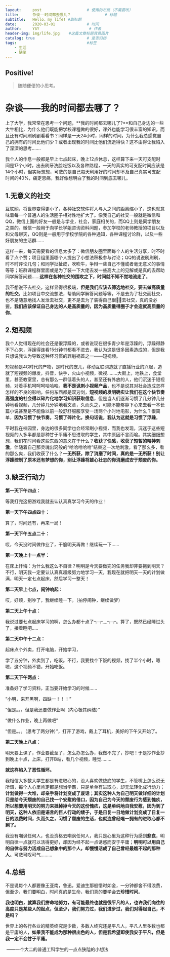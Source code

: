 ```yaml
---
layout:     post                    # 使用的布局（不需要改）
title:      杂谈——时间都去哪儿？               # 标题 
subtitle:   Hello，my life! #副标题
date:       2020-03-01              # 时间
author:     YSY                      # 作者
header-img: img/life.jpg    #这篇文章标题背景图片
catalog: true                       # 是否归档
tags:                               #标签
    - 生活
    - 随笔
---
```


## Positive!
>随随便便的小思考。

# 杂谈——我的时间都去哪了？

上了大学，我常常在思考一个问题，**我的时间都去哪儿了?**和自己身边的一些大牛相比，为什么他们既能把学校课程做的很好，课外也能学习很丰富的知识，而且还有时间刷刷剧看看书？同样是一天24小时，同样的时间，为什么我总感觉自己的拥有的时间比他们少？或者出现我的时间比他们流逝得快？这不由得让我陷入了深深的思考.......

我个人的作息一般都是早上七点起床，晚上12点休息，这样算下来一天可支配时间是17个小时，出去刷牙洗脸吃饭以及各种路程，一天的真实的可支配时间应该是14个小时，但实际想想，可悲的是自己每天利用好的时间却不及自己真实可支配时间的40%，痛定思痛，我好像想明白了我的时间到底去哪儿。



## 1.无意义的社交

互联网，将世界变得更小了，各种社交软件将人与人之间的距离缩小了，这也就意味着每一个普通人的生活圈子相对性地扩大了。像我自己的社交一般就是微信和QQ，微信上面的好友一般是与学业，社会，家庭相关的，而QQ上则是同学朋友之类的。微信一般用于向学长学姐咨询资料问题，参加学校的老师教授的项目以及和父母聊天，QQ则是一般用于学校学院的各种通知，各种课程讨论群，以及一些好朋友的生活群......

这样一来，每天需要看的信息太多了：微信朋友圈里面每个人的生活分享，时不时看了点个赞；项目组里面哪个人提出了小想法积极参与讨论；QQ的说说刷刷刷，时不时评论几句；和同学扯扯皮，吹吹牛，争辩一些自己不懂或者毫无意义的事情等等；班群课程群里面或是为了装一下大佬去发一些高大上的见解或是真的去帮助同学解答问题......**这样在各种社交的围攻之下，时间就不知不觉地流走了**。

我不想说不去社交，这样显得很极端，**但是我们应该去筛选地社交，要去做高质量的社交**，比如项目中交流想法，帮助同学解答问题等等，不是去为了社交而社交，也不是随意地找人发泄去社交，更不是去为了装得自己很🐂🍺去社交，真的没必要。**我们应该保证自己身边的人是高质量的，因为高质量得圈子才会造就高质量的你**。



## 2.短视频

我个人觉得现在的社会还是很浮躁的，或者说现在很多青少年是浮躁的，浮躁得静不下心来，浮躁得连看15分钟书都看不进去，我认为这是很多因素造成的，但是我只想说我认为导致这种坏习惯的罪魁祸首之一——短视频。

短视频是4G时代的产物，是时代的宠儿，移动互联网造就了直播行业的兴起，造就了短视频的爆发，抖音，快手，火山小视频，微视........大街上，地铁上，食堂里，甚至教室里，总有那么一群低着头的人，甚至还有外放的人，他们沉迷于短视频，对着手机呵呵呵哈哈哈。**我不是讽刺小视频产品**，也不是说其对社会造成怎样怎样的不良的影响，任何东西都是双刃剑，**短视频的发明确实让我们在这个快节奏高强度的社会得以碎片化地学习知识获取信息**，但是当人们逐渐习惯了几分钟几分钟地看视频，几分钟几分钟地看文章，久而久之，可能不能够静下心来去看一本长篇小说甚至是不能像以前一般舒舒服服享受一场两个小时地电影，为什么？很简单，**因为习惯了快节奏，习惯了碎片化，换句话说，我认为这就是习惯了浮躁**。

平时我在校园里，身边的很多同学也会经常刷小视频，而我也发现，沉迷于这些短视频的人多半都是那种甘于平庸不思进取的学生，其中原因不言而喻。其实细细想想，我们花时间看这些东西的意义在于什么？**收获了快感，收获了短暂的精神刺激**，伴随着自己那灵魂出窍般的“哈哈哈哈哈”结束这一次地刺激，看了那么多，看的那么爽，我们收获了什么？**一无所获，除了消磨了时间，真的是一无所获！别让浮躁控制了原本还有梦想的你，别让浮躁将雄心壮志的你消磨成安于颓废的你。**



## 3.缺乏行动力

**第一天下午四点：**

等我打完这把游戏我就去认认真真学习今天的作业！

**第一天下午四点四十：**

算了，时间还有，再来一局！

**第一天下午五点二十：**

哎，今天没时间做作业了，干脆明天再做！继续玩一下......

**第一天晚上十一点半：**

在床上忏悔：为什么我这么不自律？明明是今天要做完的任务我却非要拖到明天？不行，明天我一定要认认真真超级努力地学习一天，我现在就把明天一天的计划做满，明天一定七点起床，然后学习一整天！

**第二天早上七点，闹钟响起：**

哎，好烦，别吵了，我继续睡一下。（拍停闹钟，继续做梦）

**第二天上午十点：**

我说过要七点起床学习的啊，怎么办都十点了┭┮﹏┭┮。算了，既然已经睡过头了，接着睡吧.....

**第二天中午十二点：**

起床点个外卖，打开电脑，开始学习，

学了五分钟，外卖到了，吃饭。不行，我要找个下饭的视频，找了半个小时，嗯嗯，这个视频不错，开始吃饭。

**第二天下午两点：**

准备好了学习资料，正当要开始学习的时候......

“小明，来开黑啊，四缺一！！！”

“但是。。。但是我还要做作业啊（内心极其纠结）”

“做什么作业，晚上再做吧”

“但是。。。（思考了两分钟）”，打开了游戏，戴上了耳机，美好的下午又开始了。

**第二天晚上八点：**

明天要上课了，作业要截至了，怎么办怎么办，我做不完了，抄吧！于是抄作业抄到晚上十点，上床，打开B站，看几个视频，睡觉........



**就这样陷入了恶性循环。**



我相信大多数大学生都是有进取心的，没人喜欢做垫底的学生，不管嘴上怎么说无所谓，每个人心里肯定都是想当学霸，只是单单有进取心，却无法转化成行动力；**计划做得一大堆，却亲手将计划变成了废话；其实这种人为自己明天做详细的计划只是给今天颓废的自己找一个安慰的借口，因为自己为今天的颓废行为感到愧疚，所以想要用明天的努力来抵掉掉今天的这份愧疚，这是单纯地自我安慰，因为到了明天，这种人依旧是语言的巨人行动的矮子，于是日复一日地做计划变成了日复一日的浪费时间，久而久之，习惯了颓废的生活，也就连曾经唯一拥有的进取心都不剩了。**

我没有嘲讽任何人，也没资格去嘲讽任何人，我只是心里为这种行为感到**悲哀**，明明自律一点就可以活得更好，却因为经不起一点诱惑而安于平庸；**明明可以用自己的自律与努力活成自己想象中的那个人，却慢慢活成了自己曾经最瞧不起的那种人**。可悲可叹可气.........



## 4.总结

不是说每个人都要像王亚南，鲁迅，爱迪生那般惜时如金，一分钟都舍不得浪费，但至少，我们要明白，时间真的是生命，我们真的要学会去**珍惜时间**。

**我也明白，就算我们拼命地努力，有可能最终也就是很平凡的人，也许我们向往的高度只是某些人的起点，但至少，我们努力过，我们进步过，我们对得起自己，不是吗？**

世界上的各行各业的精英终究是少数，多数人终究还是平凡人，平凡人里多数也都是平庸的人，**如果我不能成为那种很出色的人，但是我希望即使我安于平凡，但是我一定不会甘于平庸。**



​																									   ——一个大二的普通工科学生的一点点狭隘的小想法